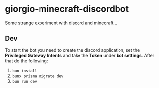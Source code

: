 # giorgio-minecraft-discordbot

Some strange experiment with discord and minecraft...



## Dev
To start the bot you need to create the discord application, set the **Privileged Gateway Intents** and take the **Token**  under **bot settings**.
After that do the following:
1. `bun install`
2. `bunx prisma migrate dev`
3. `bun run dev`
